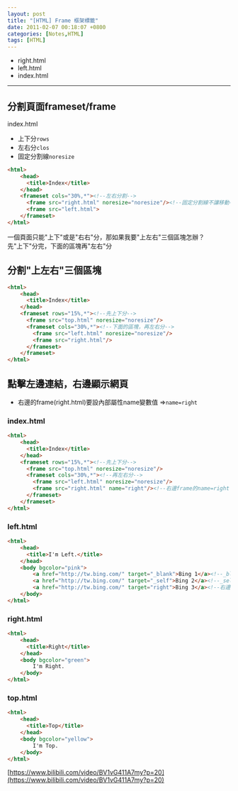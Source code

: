 ```yaml
---
layout: post
title: "[HTML] Frame 框架標籤"
date: 2011-02-07 00:18:07 +0800
categories: [Notes,HTML]
tags: [HTML]
---
```


- right.html
- left.html
- index.html

---
## 分割頁面frameset/frame

index.html
- 上下分`rows`
- 左右分`clos`
- 固定分割線`noresize`

```html
<html>
	<head>
	  <title>Index</title>
	</head>
	<frameset cols="30%,*"><!--左右分割-->
	  <frame src="right.html" noresize="noresize"/><!--固定分割線不讓移動-->
	  <frame src="left.html">
	</frameset>
</html>
```
一個頁面只能"上下"或是"右右"分，那如果我要"上左右"三個區塊怎辦？    
先"上下"分完，下面的區塊再"左右"分

## 分割"上左右"三個區塊

```html
<html>
	<head>
	  <title>Index</title>
	</head>
	<frameset rows="15%,*"><!--先上下分-->
	  <frame src="top.html" noresize="noresize"/>
	  <frameset cols="30%,*"><!--下面的區塊，再左右分-->
	    <frame src="left.html" noresize="noresize"/>
		<frame src="right.html"/>
	  </frameset>
	</frameset>
</html>
```

## 點擊左邊連結，右邊顯示網頁

- 右邊的frame(right.html)要設內部屬性name變數值 =>`name=right`

### index.html
```html
<html>
	<head>
	  <title>Index</title>
	</head>
	<frameset rows="15%,*"><!--先上下分-->
	  <frame src="top.html" noresize="noresize"/>
	  <frameset cols="30%,*"><!--再左右分-->
	    <frame src="left.html" noresize="noresize"/>
		<frame src="right.html" name="right"/><!--右邊frame的name=right -->
	  </frameset>
	</frameset>
</html>
```

### left.html

```html
<html>
	<head>
	  <title>I'm Left.</title>
	</head>
	<body bgcolor="pink">
		<a href="http://tw.bing.com/" target="_blank">Bing 1</a><!--_blank開新一個頁面顯示-->
		<a href="http://tw.bing.com/" target="_self">Bing 2</a><!--_self在當前的頁面顯示-->
		<a href="http://tw.bing.com/" target="right">Bing 3</a><!--右邊顯示，右邊frame要設name=right -->
	</body>
</html>
```
### right.html

```html
<html>
	<head>
	  <title>Right</title>
	</head>
	<body bgcolor="green">
		I'm Right.
	</body>
</html>
```
### top.html
```html
<html>
	<head>
	  <title>Top</title>
	</head>
	<body bgcolor="yellow">
		I'm Top.
	</body>
</html>
```


[https://www.bilibili.com/video/BV1vG411A7my?p=20](https://www.bilibili.com/video/BV1vG411A7my?p=20)